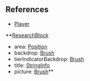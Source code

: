 ## References
  * [Player](Player.md)

**[ResearchBlock](ResearchBlock.md)
  * area: [Position](Position.md)
  * backdrop: [Brush](Brush.md)
  * tierIndicatorBackdrop: [Brush](Brush.md)
  * title: [StringInfo](StringInfo.md)
  * picture: [Brush](Brush.md)**
